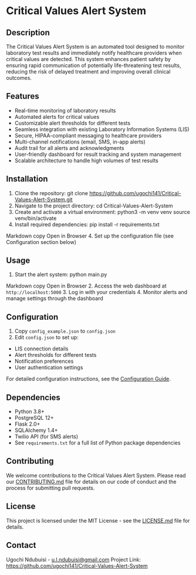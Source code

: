 # Critical Values Alert System

## Description
The Critical Values Alert System is an automated tool designed to monitor laboratory test results and immediately notify healthcare providers when critical values are detected. This system enhances patient safety by ensuring rapid communication of potentially life-threatening test results, reducing the risk of delayed treatment and improving overall clinical outcomes.

## Features
- Real-time monitoring of laboratory results
- Automated alerts for critical values
- Customizable alert thresholds for different tests
- Seamless integration with existing Laboratory Information Systems (LIS)
- Secure, HIPAA-compliant messaging to healthcare providers
- Multi-channel notifications (email, SMS, in-app alerts)
- Audit trail for all alerts and acknowledgments
- User-friendly dashboard for result tracking and system management
- Scalable architecture to handle high volumes of test results

## Installation
1. Clone the repository:
   git clone https://github.com/ugochi141/Critical-Values-Alert-System.git
2. Navigate to the project directory:
   cd Critical-Values-Alert-System
3. Create and activate a virtual environment:
   python3 -m venv venv
   source venv/bin/activate
4. Install required dependencies:
   pip install -r requirements.txt

Markdown
copy
Open in Browser
4. Set up the configuration file (see Configuration section below)

## Usage
1. Start the alert system:
python main.py

Markdown
copy
Open in Browser
2. Access the web dashboard at `http://localhost:5000`
3. Log in with your credentials
4. Monitor alerts and manage settings through the dashboard

## Configuration
1. Copy `config_example.json` to `config.json`
2. Edit `config.json` to set up:
- LIS connection details
- Alert thresholds for different tests
- Notification preferences
- User authentication settings

For detailed configuration instructions, see the [Configuration Guide](docs/configuration.md).

## Dependencies
- Python 3.8+
- PostgreSQL 12+
- Flask 2.0+
- SQLAlchemy 1.4+
- Twilio API (for SMS alerts)
- See `requirements.txt` for a full list of Python package dependencies

## Contributing
We welcome contributions to the Critical Values Alert System. Please read our [CONTRIBUTING.md](CONTRIBUTING.md) file for details on our code of conduct and the process for submitting pull requests.

## License
This project is licensed under the MIT License - see the [LICENSE.md](LICENSE.md) file for details.

## Contact
Ugochi Ndubuisi - u.l.ndubuisi@gmail.com
Project Link: https://github.com/ugochi141/Critical-Values-Alert-System
